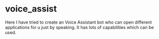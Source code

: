# voice_assist
Here I have tried to create an Voice Assistant bot who can open different applications for u just by speaking.
It has lots of capabilities which can be used. 
